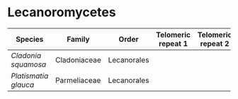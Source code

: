 # Lecanoromycetes

| Species | Family | Order | Telomeric repeat 1 | Telomeric repeat 2 | Data type |
| -- | --- | --- | --- | --- | --- |
| *Cladonia squamosa* | Cladoniaceae | Lecanorales |  |  | pacbio |
| *Platismatia glauca* | Parmeliaceae | Lecanorales |  |  | pacbio |
